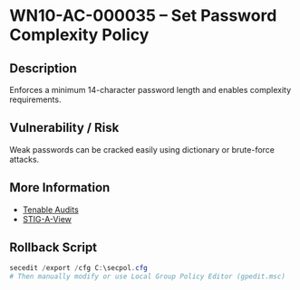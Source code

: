 # WN10-AC-000035 – Set Password Complexity Policy

## Description
Enforces a minimum 14-character password length and enables complexity requirements.

## Vulnerability / Risk
Weak passwords can be cracked easily using dictionary or brute-force attacks.

## More Information
- [Tenable Audits](https://www.tenable.com/audits/items/DISA_STIG_Microsoft_Windows_10_v3r4.audit:709bf96656695594b51d098c36df44dc)
- [STIG-A-View](https://stigaview.com/products/win10/v3r4/WN10-AC-000035/)

## Rollback Script

```powershell
secedit /export /cfg C:\secpol.cfg
# Then manually modify or use Local Group Policy Editor (gpedit.msc)

```
